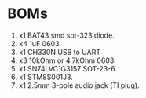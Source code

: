 # BOMs

1. x1 BAT43 smd sot-323 diode.  
2. x4 1uF 0603.  
3. x1 CH330N USB to UART 
4. x3 10kOhm or 4.7kOhm 0603.
5. x1 SN74LVC1G3157 SOT-23-6.
6. x1 STM8S001J3.
7. x1 2.5mm 3-pole audio jack (TI plug).
